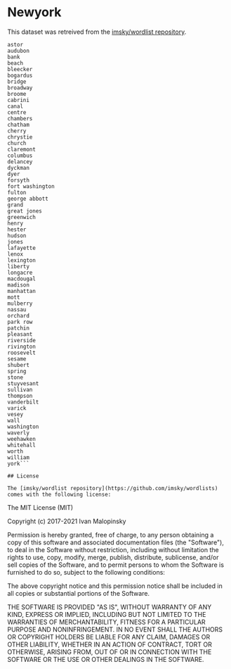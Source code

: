 # Newyork

This dataset was retreived from the [imsky/wordlist repository](https://github.com/imsky/wordlists).

```
astor
audubon
bank
beach
bleecker
bogardus
bridge
broadway
broome
cabrini
canal
centre
chambers
chatham
cherry
chrystie
church
claremont
columbus
delancey
dyckman
dyer
forsyth
fort washington
fulton
george abbott
grand
great jones
greenwich
henry
hester
hudson
jones
lafayette
lenox
lexington
liberty
longacre
macdougal
madison
manhattan
mott
mulberry
nassau
orchard
park row
patchin
pleasant
riverside
rivington
roosevelt
sesame
shubert
spring
stone
stuyvesant
sullivan
thompson
vanderbilt
varick
vesey
wall
washington
waverly
weehawken
whitehall
worth
william
york```

## License 

The [imsky/wordlist repository](https://github.com/imsky/wordlists) comes with the following license: 

```
The MIT License (MIT)

Copyright (c) 2017-2021 Ivan Malopinsky

Permission is hereby granted, free of charge, to any person obtaining a copy
of this software and associated documentation files (the "Software"), to deal
in the Software without restriction, including without limitation the rights
to use, copy, modify, merge, publish, distribute, sublicense, and/or sell
copies of the Software, and to permit persons to whom the Software is
furnished to do so, subject to the following conditions:

The above copyright notice and this permission notice shall be included in
all copies or substantial portions of the Software.

THE SOFTWARE IS PROVIDED "AS IS", WITHOUT WARRANTY OF ANY KIND, EXPRESS OR
IMPLIED, INCLUDING BUT NOT LIMITED TO THE WARRANTIES OF MERCHANTABILITY,
FITNESS FOR A PARTICULAR PURPOSE AND NONINFRINGEMENT. IN NO EVENT SHALL THE
AUTHORS OR COPYRIGHT HOLDERS BE LIABLE FOR ANY CLAIM, DAMAGES OR OTHER
LIABILITY, WHETHER IN AN ACTION OF CONTRACT, TORT OR OTHERWISE, ARISING FROM,
OUT OF OR IN CONNECTION WITH THE SOFTWARE OR THE USE OR OTHER DEALINGS IN
THE SOFTWARE.
```
